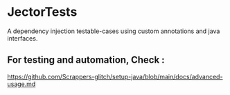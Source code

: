 # JectorTests
A dependency injection testable-cases using custom annotations and java interfaces.

## For testing and automation, Check : 
https://github.com/Scrappers-glitch/setup-java/blob/main/docs/advanced-usage.md
